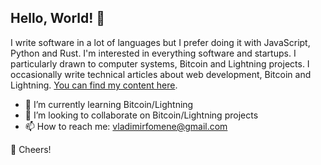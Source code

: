 <!--
**vladimirfomene/vladimirfomene** is a ✨ _special_ ✨ repository because its `README.md` (this file) appears on your GitHub profile.

Here are some ideas to get you started:

- 🔭 I’m currently working on ...
- 🌱 I’m currently learning ...
- 👯 I’m looking to collaborate on ...
- 🤔 I’m looking for help with ...
- 💬 Ask me about ...
- 📫 How to reach me: ...
- 😄 Pronouns: ...
- ⚡ Fun fact: ...
-->
## Hello, World! 👋

I write software in a lot of languages but I prefer doing it with JavaScript, Python and Rust. I'm interested in everything software and startups. I particularly drawn to computer systems, Bitcoin and Lightning projects. I occasionally write technical articles about web development, Bitcoin and Lightning. [You can find my content here](https://www.vladimirfomene.com/).

- 🌱 I’m currently learning Bitcoin/Lightning
- 👯 I’m looking to collaborate on Bitcoin/Lightning projects
- 📫 How to reach me: vladimirfomene@gmail.com


🥂 Cheers!
